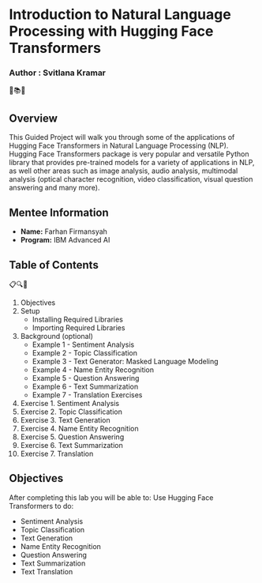 # Introduction to Natural Language Processing with Hugging Face Transformers
### **Author : Svitlana Kramar**

🌟📚✨

## Overview
This Guided Project will walk you through some of the applications of Hugging Face Transformers in Natural Language Processing (NLP).
Hugging Face Transformers package is very popular and versatile Python library that provides pre-trained models for a variety of applications in NLP, as well other areas such as image analysis, audio analysis, multimodal analysis (optical character recognition, video classification, visual question answering and many more).

## Mentee Information
- **Name:** Farhan Firmansyah
- **Program:** IBM Advanced AI

## Table of Contents

📋🔍📝

1. Objectives
2. Setup
    - Installing Required Libraries
    - Importing Required Libraries
3. Background (optional)
    - Example 1 - Sentiment Analysis
    - Example 2 - Topic Classification
    - Example 3 - Text Generator: Masked Language Modeling
    - Example 4 - Name Entity Recognition
    - Example 5 - Question Answering
    - Example 6 - Text Summarization
    - Example 7 - Translation
Exercises
1.  Exercise 1. Sentiment Analysis
2.  Exercise 2. Topic Classification
3.  Exercise 3. Text Generation
4.  Exercise 4. Name Entity Recognition
5.  Exercise 5. Question Answering
6.  Exercise 6. Text Summarization
7.  Exercise 7. Translation

## Objectives
After completing this lab you will be able to:
Use Hugging Face Transformers to do:
  - Sentiment Analysis
  - Topic Classification
  - Text Generation
  - Name Entity Recognition
  - Question Answering
  - Text Summarization
  - Text Translation
